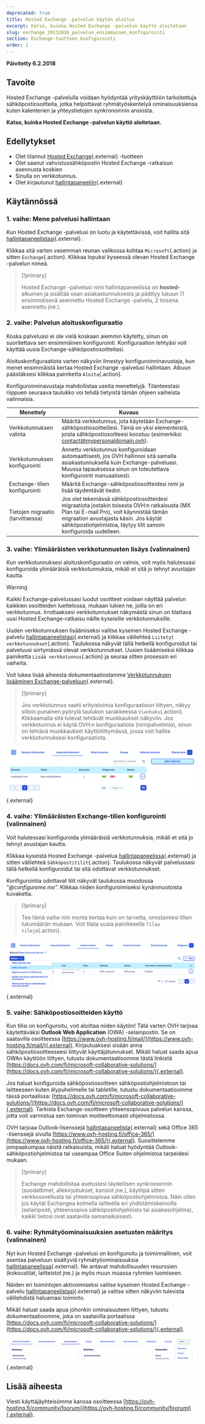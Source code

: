 ```yaml
---
deprecated: true
title: Hosted Exchange -palvelun käytön aloitus
excerpt: Katso, kuinka Hosted Exchange -palvelun käyttö aloitetaan
slug: exchange_20132016_palvelun_ensimmainen_konfigurointi
section: Exchange-tuotteen konfigurointi
order: 1
---
```


**Päivitetty 6.2.2018**

## Tavoite

Hosted Exchange -palvelulla voidaan hyödyntää yrityskäyttöön tarkoitettuja sähköpostiosoitteita, jotka helpottavat ryhmätyöskentelyä ominaisuuksiensa kuten kalenterien ja yhteystietojen synkronoinnin ansiosta.

**Katso, kuinka Hosted Exchange -palvelun käyttö aloitetaan.**

## Edellytykset

- Olet tilannut [Hosted Exchange](https://www.ovh-hosting.fi/sahkopostit/hosted-exchange/){.external} -tuotteen
- Olet saanut vahvistussähköpostin Hosted Exchange -ratkaisun asennusta koskien
- Sinulla on verkkotunnus.
- Olet kirjautunut [hallintapaneeliin](https://www.ovh.com/auth/?action=gotomanager){.external}

## Käytännössä

### 1. vaihe: Mene palvelusi hallintaan

Kun Hosted Exchange -palvelusi on luotu ja käytettävissä, voit hallita sitä [hallintapaneelistasi](https://www.ovh.com/auth/?action=gotomanager){.external}.

Klikkaa sitä varten vasemman reunan valikossa kohtaa `Microsoft`{.action} ja sitten `Exchange`{.action}. Klikkaa lopuksi kyseessä olevan Hosted Exchange -palvelun nimeä.

> [!primary]
>
> Hosted Exchange -palvelusi nimi hallintapaneelissa on **hosted-** alkuinen ja sisältää osan asiakastunnuksesta ja päättyy lukuun (1 ensimmäisenä asennettu Hosted Exchange -palvelu, 2 toisena asennettu jne.).
>

### 2. vaihe: Palvelun aloituskonfiguraatio

Koska palveluasi ei ole vielä koskaan aiemmin käytetty, sinun on suoritettava sen ensimmäinen konfigurointi. Konfiguraation tehtyäsi voit käyttää uusia Exchange-sähköpostiosoitteitasi.

Aloituskonfiguraatiota varten näkyviin ilmestyy konfiguroinninavustaja, kun menet ensimmäistä kertaa Hosted Exchange -palvelusi hallintaan. Alkuun päästäksesi klikkaa painiketta `Aloita`{.action}.

Konfiguroinninavustaja mahdollistaa useita menettelyjä. Tilanteestasi riippuen seuraava taulukko voi tehdä tietyistä tämän ohjeen vaiheista valinnaisia.

|Menettely|Kuvaus|
|---|---|
|Verkkotunnuksen valinta|Määritä verkkotunnus, jota käytetään Exchange-sähköpostiosoitteillesi. Tämä on yksi elementeistä, joista sähköpostiosoitteesi koostuu (esimerkiksi contact@mypersonaldomain.ovh).|
|Verkkotunnuksen konfigurointi|Annettu verkkotunnus konfiguroidaan automaattisesti, jos OVH hallinnoi sitä samalla asiakastunnuksella kuin Exchange-palveluasi. Muussa tapauksessa sinun on toteutettava konfigurointi manuaalisesti.|
|Exchange-tilien konfigurointi|Määritä Exchange-sähköpostiosoitteidesi nimi ja lisää täydentävät tiedot.|
|Tietojen migraatio (tarvittaessa)|Jos olet tekemässä sähköpostiosoitteidesi migraatiota jostakin toisesta OVH:n ratkaisusta (MX Plan tai E-mail Pro), voit käynnistää tämän migraation avustajasta käsin. Jos käytät sähköpostiohjelmistoa, täytyy tilit samoin konfiguroida uudelleen.|

### 3. vaihe: Ylimääräisten verkkotunnusten lisäys (valinnainen)

Kun verkkotunnuksesi aloituskonfiguraatio on valmis, voit myös halutessasi konfiguroida ylimääräisiä verkkotunnuksia, mikäli et sitä jo tehnyt avustajan kautta.

> [!warning]
>
> Kaikki Exchange-palvelussasi luodut osoitteet voidaan näyttää palvelun kaikkien osoitteiden luettelossa, mukaan lukien ne, joilla on eri verkkotunnus. Irrottaaksesi verkkotunnukset näkymästä sinun on tilattava uusi Hosted Exchange-ratkaisu näille kyseisille verkkotunnuksille.
>

Uuden verkkotunnuksen lisäämiseksi valitse kyseinen Hosted Exchange -palvelu [hallintapaneelistasi](https://www.ovh.com/auth/?action=gotomanager){.external} ja klikkaa välilehteä `Liitetyt verkkotunnukset`{.action}. Taulukossa näkyvät tällä hetkellä konfiguroidut tai palveluusi siirtymässä olevat verkkotunnukset. Uusien lisäämiseksi klikkaa painiketta `Lisää verkkotunnus`{.action} ja seuraa sitten prosessin eri vaiheita.

Voit lukea lisää aiheesta dokumentaatiostamme [Verkkotunnuksen lisääminen Exchange-palveluun](https://docs.ovh.com/fi/microsoft-collaborative-solutions/verkkotunnuksen-lisaaminen-exchange-palveluun/){.external}.

> [!primary]
>
> Jos verkkotunnus vaatii erityistoimia konfiguraatioon liittyen, näkyy silloin punainen pyörylä taulukon sarakkeessa `Vianhaku`{.action}. Klikkaamalla sitä tulevat tehtävät muokkaukset näkyviin. Jos verkkotunnus ei käytä OVH:n konfiguraatiota (nimipalvelimia), sinun on tehtävä muokkaukset käyttöliittymässä, jossa voit hallita verkkotunnuksesi konfiguraatiota. 
>

![Verkkotunnuksen lisäys](images/first-steps-hosted-exchange-add-domain.png){.external}


### 4. vaihe: Ylimääräisten Exchange-tilien konfigurointi (valinnainen)

Voit halutessasi konfiguroida ylimääräisiä verkkotunnuksia, mikäli et sitä jo tehnyt avustajan kautta.

Klikkaa kyseistä Hosted Exchange -palvelua [hallintapaneelissa](https://www.ovh.com/auth/?action=gotomanager){.external} ja sitten välilehteä `Sähköpostitilit`{.action}. Taulukossa näkyvät palvelussasi tällä hetkellä konfiguroidut tai sitä odottavat verkkotunnukset.

Konfigurointia odottavat tilit näkyvät taulukossa muodossa “*@configureme.me*”. Klikkaa niiden konfiguroimiseksi kynänmuotoista kuvaketta.

> [!primary]
>
> Tee tämä vaihe niin monta kertaa kuin on tarvetta, omistamiesi tilien lukumäärän mukaan. Voit tilata uusia painikkeella `Tilaa tilejä`{.action}.
>

![Tilin lisäys](images/first-steps-hosted-exchange-add-account.png){.external}

### 5. vaihe: Sähköpostiosoitteiden käyttö

Kun tilisi on konfiguroitu, voit aloittaa niiden käytön! Tätä varten OVH tarjoaa käytettäväksi **Outlook Web Application** (OWA) -selainpostin. Se on saatavilla osoitteessa [https://www.ovh-hosting.fi/mail/](https://www.ovh-hosting.fi/mail/){.external}. Kirjautuaksesi sisään anna sähköpostiosoitteeseesi liittyvät käyttäjätunnukset. Mikäli haluat saada apua OWAn käyttöön liittyen, tutustu dokumentaatioomme tästä linkistä [https://docs.ovh.com/fi/microsoft-collaborative-solutions/](https://docs.ovh.com/fi/microsoft-collaborative-solutions/){.external}.

Jos haluat konfiguroida sähköpostiosoitteen sähköpostiohjelmistoon tai laitteeseen kuten älypuhelimelle tai tabletille, tutustu dokumentaatioomme tässä portaalissa: [https://docs.ovh.com/fi/microsoft-collaborative-solutions/](https://docs.ovh.com/fi/microsoft-collaborative-solutions/){.external}. Tarkista Exchange-osoitteen yhteensopivuus palvelun kanssa, jotta voit varmistua sen toimivan moitteettomasti ohjelmistossa.

OVH tarjoaa Outlook-lisenssejä [hallintapaneelista](https://www.ovh.com/auth/?action=gotomanager){.external} sekä Office 365 -lisenssejä sivulla [https://www.ovh-hosting.fi/office-365/](https://www.ovh-hosting.fi/office-365/){.external}. Suosittelemme jompaakumpaa näistä ratkaisuista, mikäli haluat hyödyntää Outlook-sähköpostiohjelmistoa tai useampaa Office Suiten ohjelmistoa tarpeidesi mukaan.

> [!primary]
>
> Exchange mahdollistaa asetustesi täydellisen synkronoinnin (suodattimet, allekirjoitukset, kansiot jne.), käytitpä sitten verkkosovellusta tai yhteensopivaa sähköpostiohjelmistoa.
> Näin ollen jos käytät Exchangea kolmella laitteella eri yhdistämiskeinoilla (selainposti, yhteensopiva sähköpostiohjelmisto tai asiakasohjelma), kaikki tietosi ovat saatavilla samanaikaisesti.
>

### 6. vaihe: Ryhmätyöominaisuuksien asetusten määritys (valinnainen)

Nyt kun Hosted Exchange -palvelusi on konfiguroitu ja toiminnallinen, voit asentaa palveluun sisältyviä ryhmätyöominaisuuksia [hallintapaneelissa](https://www.ovh.com/auth/?action=gotomanager){.external}. Ne antavat mahdollisuuden resurssien (kokoustilat, laitteistot jne.) ja myös muun muassa ryhmien luomiseen.

Näiden eri toimintojen aktivoimiseksi valitse kyseinen Hosted Exchange -palvelu [hallintapaneelistasi](https://www.ovh.com/auth/?action=gotomanager){.external} ja valitse sitten näkyviin tulevista välilehdistä haluamasi toiminto.

Mikäli haluat saada apua johonkin ominaisuuteen liittyen, tutustu dokumentaatioomme, joka on saatavilla portaalissa [https://docs.ovh.com/fi/microsoft-collaborative-solutions/](https://docs.ovh.com/fi/microsoft-collaborative-solutions/){.external}.

![Ryhmätyöominaisuudet](images/first-steps-hosted-exchange-intro-to-functions.png){.external}

## Lisää aiheesta

Viesti käyttäjäyhteisömme kanssa osoitteessa [https://ovh-hosting.fi/community/foorumi](https://ovh-hosting.fi/community/foorumi){.external}.